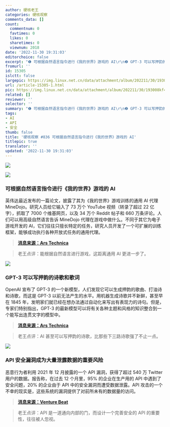 ```yaml
---
author: 硬核老王
categories: 硬核观察
comments_data: []
count:
  commentnum: 0
  favtimes: 0
  likes: 0
  sharetimes: 0
  viewnum: 2018
date: '2022-11-30 19:31:03'
editorchoice: false
excerpt: "❶ 可根据自然语言指令进行《我的世界》游戏的 AI\r\n❷ GPT-3 可以写押韵的诗歌和歌词\r\n❸ API 安全漏洞成为大量泄露数据的重要风险"
fromurl: ''
id: 15305
islctt: false
largepic: https://img.linux.net.cn/data/attachment/album/202211/30/193008kf4hgpv4jr1w4spj.jpg
url: /article-15305-1.html
pic: https://img.linux.net.cn/data/attachment/album/202211/30/193008kf4hgpv4jr1w4spj.jpg.thumb.jpg
related: []
reviewer: ''
selector: ''
summary: "❶ 可根据自然语言指令进行《我的世界》游戏的 AI\r\n❷ GPT-3 可以写押韵的诗歌和歌词\r\n❸ API 安全漏洞成为大量泄露数据的重要风险"
tags:
- AI
- API
- 安全
thumb: false
title: '硬核观察 #836 可根据自然语言指令进行《我的世界》游戏的 AI'
titlepic: true
translator: ''
updated: '2022-11-30 19:31:03'
---
```


![](/data/attachment/album/202211/30/193008kf4hgpv4jr1w4spj.jpg)


![](/data/attachment/album/202211/30/193017o0eddp9de5enl55h.jpg)


### 可根据自然语言指令进行《我的世界》游戏的 AI


英伟达最近发布的一篇论文，披露了其为《我的世界》游戏训练的通用 AI 代理 MineDojo。研究人员给它输入了 73 万个 YouTube 视频（转录了超过 22 亿字），抓取了 7000 个维基网页，以及 34 万个 Reddit 帖子和 660 万条评论。人们可以用高级自然语言告诉 MineDojo 代理在游戏中做什么。不同于其它为电子游戏开发的 AI，它们往往只擅长特定的任务，研究人员开发了一个可扩展的训练框架，能够成功执行各种开放式任务的通用代理。



> 
> **[消息来源：Ars Technica](https://arstechnica.com/information-technology/2022/11/nvidia-wins-award-for-ai-that-can-play-minecraft-on-command/)**
> 
> 
> 



> 
> 老王点评：能根据自然语言进行游戏，这距离通用 AI 更进一步了。
> 
> 
> 


![](/data/attachment/album/202211/30/193029xru2jeh23r2qjpar.jpg)


### GPT-3 可以写押韵的诗歌和歌词


OpenAI 宣布了 GPT-3 的一个新模型，人们发现它可以生成押韵的歌曲、打油诗和诗歌，而这是 GPT-3 以前无法产生的水平。用机器生成诗歌并不新鲜，甚至早在 1845 年，发明家们就已经在想办法通过自动化来写出有表现力的诗句。但是，专家们特别指出，GPT-3 的最新模型可以将有关各种主题和风格的知识整合到一个能写出连贯文字的模型中。



> 
> **[消息来源：Ars Technica](https://arstechnica.com/information-technology/2022/11/openai-conquers-rhyming-poetry-with-new-gpt-3-update/)**
> 
> 
> 



> 
> 老王点评：AI 甚至可以写押韵的诗歌，比那些下三路诗歌强了不止一点。
> 
> 
> 


![](/data/attachment/album/202211/30/193047x8v9c9r882vj00b0.jpg)


### API 安全漏洞成为大量泄露数据的重要风险


恶意行为者利用 2021 年 12 月披露的一个 API 漏洞，获得了超过 540 万 Twitter 用户的数据。报告称，在过去 12 个月里，95% 的企业在生产用的 API 中遇到了安全问题，20% 的企业由于 API 中的安全漏洞而遭受数据泄露。API 攻击的一个不幸的现实是，这些系统的漏洞提供了对前所未有的数据量的访问。



> 
> **[消息来源：Venture Beat](https://venturebeat.com/security/twitter-breach-api-attack/)**
> 
> 
> 



> 
> 老王点评：API 是一道通向内部的门，而设计一个完善安全的 API 的重要性，往往被人忽视。
> 
> 
>